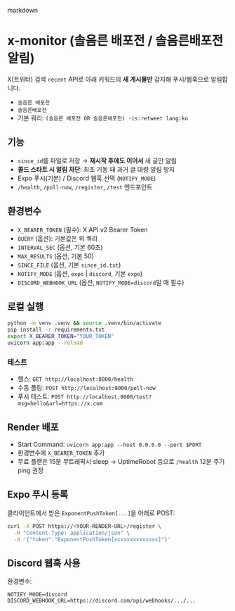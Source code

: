 markdown
# x-monitor (솔음른 배포전 / 솔음른배포전 알림)

X(트위터) 검색 `recent` API로 아래 키워드의 **새 게시물만** 감지해 푸시/웹훅으로 알림합니다.

- `솔음른 배포전`
- `솔음른배포전`
- 기본 쿼리: `(솔음른 배포전 OR 솔음른배포전) -is:retweet lang:ko`

## 기능
- `since_id`를 파일로 저장 → **재시작 후에도 이어서** 새 글만 알림
- **콜드 스타트 시 알림 차단**: 최초 기동 때 과거 글 대량 알림 방지
- Expo 푸시(기본) / Discord 웹훅 선택 (`NOTIFY_MODE`)
- `/health`, `/poll-now`, `/register`, `/test` 엔드포인트

## 환경변수
- `X_BEARER_TOKEN` (필수): X API v2 Bearer Token
- `QUERY` (옵션): 기본값은 위 쿼리
- `INTERVAL_SEC` (옵션, 기본 60초)
- `MAX_RESULTS` (옵션, 기본 50)
- `SINCE_FILE` (옵션, 기본 `since_id.txt`)
- `NOTIFY_MODE` (옵션, `expo` | `discord`, 기본 `expo`)
- `DISCORD_WEBHOOK_URL` (옵션, `NOTIFY_MODE=discord`일 때 필수)

## 로컬 실행
```bash
python -m venv .venv && source .venv/bin/activate
pip install -r requirements.txt
export X_BEARER_TOKEN="YOUR_TOKEN"
uvicorn app:app --reload
```

### 테스트
- 헬스: `GET http://localhost:8000/health`
- 수동 폴링: `POST http://localhost:8000/poll-now`
- 푸시 테스트: `POST http://localhost:8000/test?msg=hello&url=https://x.com`

## Render 배포
- Start Command: `uvicorn app:app --host 0.0.0.0 --port $PORT`
- 환경변수에 `X_BEARER_TOKEN` 추가
- 무료 플랜은 15분 무트래픽시 sleep → UptimeRobot 등으로 `/health` 12분 주기 ping 권장

## Expo 푸시 등록
클라이언트에서 받은 `ExponentPushToken[...]`을 아래로 POST:
```bash
curl -X POST https://<YOUR-RENDER-URL>/register \
  -H "Content-Type: application/json" \
  -d '{"token":"ExponentPushToken[xxxxxxxxxxxxxx]"}'
```

## Discord 웹훅 사용
환경변수:
```
NOTIFY_MODE=discord
DISCORD_WEBHOOK_URL=https://discord.com/api/webhooks/.../...
```
